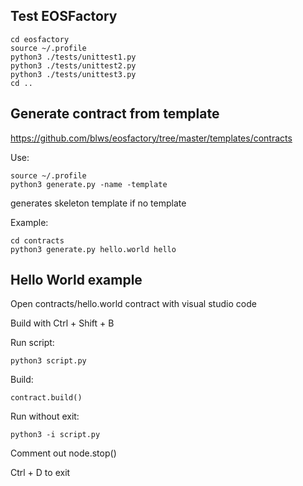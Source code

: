 ## Test EOSFactory
```
cd eosfactory
source ~/.profile
python3 ./tests/unittest1.py
python3 ./tests/unittest2.py
python3 ./tests/unittest3.py
cd ..
``` 
## Generate contract from template

https://github.com/blws/eosfactory/tree/master/templates/contracts

Use:
``` 
source ~/.profile
python3 generate.py -name -template
```
generates skeleton template if no template

Example:
```
cd contracts
python3 generate.py hello.world hello
```

## Hello World example
Open contracts/hello.world contract with visual studio code

Build with Ctrl + Shift + B

Run script:
```
python3 script.py
```

Build:
```
contract.build()
```

Run without exit:
```
python3 -i script.py
```
Comment out node.stop()


Ctrl + D to exit
